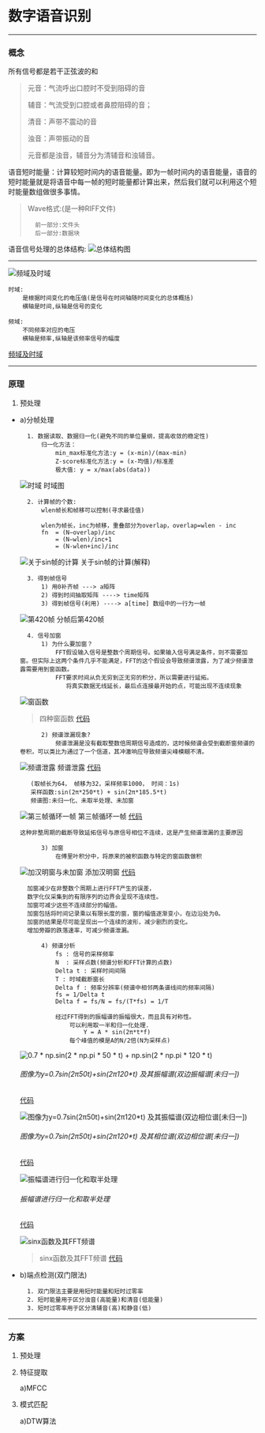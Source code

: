 # 数字语音识别

---
### 概念
所有信号都是若干正弦波的和

> 元音：气流呼出口腔时不受到阻碍的音
>
> 辅音：气流受到口腔或者鼻腔阻碍的音；
>
> 清音：声带不震动的音
>
> 浊音：声带振动的音
>
> 元音都是浊音，辅音分为清辅音和浊辅音。

语音短时能量：计算较短时间内的语音能量。即为一帧时间内的语音能量，语音的短时能量就是将语音中每一帧的短时能量都计算出来，然后我们就可以利用这个短时能量数组做很多事情。

>Wave格式:(是一种RIFF文件)
>
>       前一部分:文件头
>       后一部分:数据块

语音信号处理的总体结构:
![总体结构图](./img/总体结构图.png)


----
![频域及时域](./img/频域及时域.jpg)
```
时域: 
    是根据时间变化的电压值(是信号在时间轴随时间变化的总体概括)
    横轴是时间,纵轴是信号的变化

频域: 
    不同频率对应的电压
    横轴是频率,纵轴是该频率信号的幅度
```
[频域及时域](https://blog.csdn.net/u010029439/article/details/103435651?utm_medium=distribute.pc_relevant.none-task-blog-baidujs_baidulandingword-0&spm=1001.2101.3001.4242)


----
### 原理
1. 预处理
-
    a)分帧处理
        
        1. 数据读取、数据归一化(避免不同的单位量纲，提高收敛的稳定性)
            归一化方法：
                min_max标准化方法:y = (x-min)/(max-min)
                Z-score标准化方法:y = (x-均值)/标准差
                极大值: y = x/max(abs(data))
                
    ![时域](./img/时域.png)
    时域图
              
        2. 计算帧的个数:
            wlen帧长和帧移可以控制(寻求最佳值)
        
            wlen为帧长，inc为帧移，重叠部分为overlap，overlap=wlen - inc
            fn  = (N−overlap)/inc
                = (N−wlen)/inc+1
                = (N-wlen+inc)/inc
    ![关于sin帧的计算](./img/sinx.png)
    关于sin帧的计算(解释)
            
        3. 得到帧信号
            1) 用0补齐帧 ---> a矩阵
            2) 得到时间抽取矩阵 ----> time矩阵
            3) 得到帧信号(利用) ----> a[time] 数组中的一行为一帧
    
    ![第420帧](./img/分帧后第420帧.png)
     分帧后第420帧
               
        4. 信号加窗
            1) 为什么要加窗？
                FFT假设输入信号是整数个周期信号。如果输入信号满足条件，则不需要加窗。但实际上这两个条件几乎不能满足，FFT的这个假设会导致频谱泄露，为了减少频谱泄露需要用到窗函数。
                FFT要求时间从负无穷到正无穷的积分，所以需要进行延拓。
                   将真实数据无线延长，最后点连接最开始的点，可能出现不连续现象
     
    ![窗函数](./img/窗函数.png)
    > 四种窗函数 
    [代码](../test2/5.py)       
     
            2) 频谱泄漏现象?
                频谱泄漏是没有截取整数倍周期信号造成的，这时候频谱会受到截断窗频谱的卷积，可以类比为通过了一个信道，其冲激响应导致频谱尖峰模糊不清。
     
     ![频谱泄露](./img/频谱泄露5.png)
     频谱泄露       [代码](../test2/频谱泄露.py)
     ```
        (取帧长为64， 帧移为32，采样频率1000， 时间：1s)
        采样函数:sin(2π*250*t) + sin(2π*185.5*t)
        频谱图:未归一化、未取半处理、未加窗
     ```
     
     ![第三帧循环一帧](./img/第三帧循环一帧.png)
     第三帧循环一帧      [代码](../test2/6.py)
     
     ```这种非整周期的截断导致延拓信号与原信号相位不连续，这是产生频谱泄漏的主要原因```
            
            3) 加窗
                在傅里叶积分中，将原来的被积函数与特定的窗函数做积
    
    ![加汉明窗与未加窗](./img/汉明窗.png)
    添加汉明窗   [代码](../test2/加窗处理.py)
    
    ```
      加窗减少在非整数个周期上进行FFT产生的误差，
      数字化仪采集到的有限序列的边界会呈现不连续性。
      加窗可减少这些不连续部分的幅值。 
      加窗包括将时间记录乘以有限长度的窗，窗的幅值逐渐变小，在边沿处为0。 
      加窗的结果是尽可能呈现出一个连续的波形，减少剧烈的变化。
      增加旁瓣的跌落速率，可减少频谱泄漏。
    ```
    
            4) 频谱分析
                fs : 信号的采样频率
                N  : 采样点数(频谱分析和FFT计算的点数)
                Delta t : 采样时间间隔
                T : 时域截断窗长
                Delta f : 频率分辨率(频谱中相邻两条谱线间的频率间隔)
                fs = 1/Delta t
                Delta f = fs/N = fs/(T*fs) = 1/T
                
                经过FFT得到的振幅谱的振幅很大，而且具有对称性。
                    可以利用取一半和归一化处理.
                        Y = A * sin(2π*t*f)
                    每个峰值的模是A的N/2倍(N为采样点)
                
    ![0.7 * np.sin(2 * np.pi * 50 * t) + np.sin(2 * np.pi * 120 * t)](./img/函数振幅图.png)
    ###### 图像为y=0.7*sin(2π*50*t)+sin(2π*120*t) 及其振幅谱(双边振幅谱[未归一])
    [代码](../test2/频谱图.py)
    
    ![图像为y=0.7*sin(2π*50*t)+sin(2π*120*t) 及其振幅谱(双边相位谱[未归一])](./img/函数相位谱.png)
    ###### 图像为y=0.7*sin(2π*50*t)+sin(2π*120*t) 及其相位谱(双边相位谱[未归一])
    [代码](../test2/频谱图.py)
                                                                                                                                                                                                                                                                                                                                                                                                                                                                                                                                                                                                                                                                                                                                                                                                                                                                                                                                                                                                                                                                                                                                                                                                                                                                                                                                                                                                                                                                                                                                                                                                                              
    ![振幅谱进行归一化和取半处理](./img/归一化和取半处理.png)
    ###### 振幅谱进行归一化和取半处理
    [代码](../test2/频谱图.py)

    ![sinx函数及其FFT频谱](./img/sinx函数及其频谱.png)
    > sinx函数及其FFT频谱
    [代码](../test2/5.py)


-     
    b)端点检测(双门限法)

        1. 双门限法主要是用短时能量和短时过零率        
        2. 短时能量用于区分浊音(高能量)和清音(低能量)
        3. 短时过零率用于区分清辅音(高)和静音(低)
        
---
### 方案
1. 预处理
2. 特征提取

    a)MFCC
3. 模式匹配

    a)DTW算法        
        
        
        
        
        
        
        
        
        
        
        
        
        
        
        
